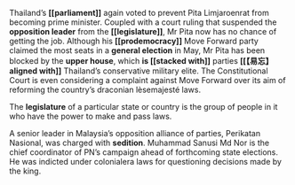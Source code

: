 Thailand’s **[[parliament]]** again voted to prevent Pita Limjaroenrat from becoming prime minister. Coupled with a court ruling that suspended the **opposition leader** from the **[[legislature]]**, Mr Pita now has no chance of getting the job. Although his **[[pro­democracy]]** Move Forward party claimed the most seats in a **general election** in May, Mr Pita has been blocked by the **upper house**, which **is [[stacked with]]** parties **[[【易忘】aligned with]]** Thailand’s conservative military elite. The Constitutional Court is even considering a complaint against Move Forward over its aim of reforming the country’s draconian lèse­majesté laws.


The **legislature** of a particular state or country is the group of people in it who have the power to make and pass laws.



A senior leader in Malaysia’s opposition alliance of parties, Perikatan Nasional, was charged with **sedition**. Muhammad Sanusi Md Nor is the chief co­ordinator of PN’s campaign ahead of forthcoming state elections. He was indicted under colonial­era laws for questioning decisions made by the king.










